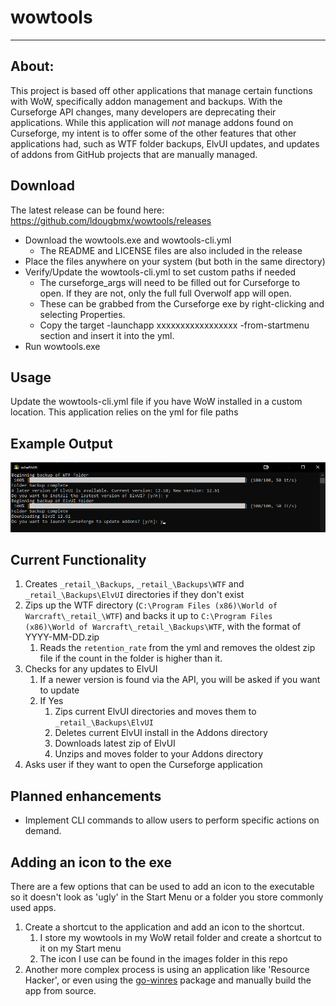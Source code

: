 # wowtools
* **
## About:
This project is based off other applications that manage certain functions with WoW, specifically addon management and backups. With the Curseforge API changes, many developers are deprecating their applications. While this application will *not* manage addons found on Curseforge, my intent is to offer some of the other features that other applications had, such as WTF folder backups, ElvUI updates, and updates of addons from GitHub projects that are manually managed.

## Download
The latest release can be found here: https://github.com/ldougbmx/wowtools/releases
* Download the wowtools.exe and wowtools-cli.yml
  * The README and LICENSE files are also included in the release
* Place the files anywhere on your system (but both in the same directory)
* Verify/Update the wowtools-cli.yml to set custom paths if needed
  * The curseforge_args will need to be filled out for Curseforge to open. If they are not, only the full full Overwolf app will open. 
  * These can be grabbed from the Curseforge exe by right-clicking and selecting Properties. 
  * Copy the target -launchapp xxxxxxxxxxxxxxxxx -from-startmenu section and insert it into the yml.
* Run wowtools.exe 
  
## Usage
Update the wowtools-cli.yml file if you have WoW installed in a custom location. This application relies on the yml for file paths

## Example Output
![Alt text](https://github.com/ldougbmx/wowtools/blob/main/images/example-output.png)

## Current Functionality
1.  Creates `_retail_\Backups`, `_retail_\Backups\WTF` and `_retail_\Backups\ElvUI` directories if they don't exist
2.  Zips up the WTF directory (`C:\Program Files (x86)\World of Warcraft\_retail_\WTF`) and backs it up to `C:\Program Files (x86)\World of Warcraft\_retail_\Backups\WTF`, with the format of YYYY-MM-DD.zip
    1.  Reads the `retention_rate` from the yml and removes the oldest zip file if the count in the folder is higher than it.
3.  Checks for any updates to ElvUI
    1.  If a newer version is found via the API, you will be asked if you want to update
    2.  If Yes
        1.  Zips current ElvUI directories and moves them to `_retail_\Backups\ElvUI`
        2.  Deletes current ElvUI install in the Addons directory
        3.  Downloads latest zip of ElvUI
        4.  Unzips and moves folder to your Addons directory
4. Asks user if they want to open the Curseforge application

## Planned enhancements 
* Implement CLI commands to allow users to perform specific actions on demand. 

## Adding an icon to the exe
There are a few options that can be used to add an icon to the executable so it doesn't look as 'ugly' in the Start Menu or a folder you store commonly used apps. 

1. Create a shortcut to the application and add an icon to the shortcut. 
   1. I store my wowtools in my WoW retail folder and create a shortcut to it on my Start menu
   2. The icon I use can be found in the images folder in this repo
2. Another more complex process is using an application like 'Resource Hacker', or even using the [go-winres](https://github.com/tc-hib/go-winres) package and manually build the app from source.